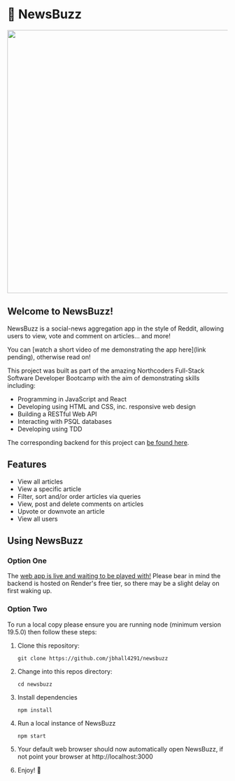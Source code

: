 # 🐝 NewsBuzz

<img src="https://github.com/jbhall4291/newsbuzz/blob/main/newsbuzz.png" width="600"/>

## Welcome to NewsBuzz!

NewsBuzz is a social-news aggregation app in the style of Reddit, allowing users to view, vote and comment on articles... and more!

You can [watch a short video of me demonstrating the app here](link pending), otherwise read on!

This project was built as part of the amazing Northcoders Full-Stack Software Developer Bootcamp with the aim of demonstrating skills including:

* Programming in JavaScript and React
* Developing using HTML and CSS, inc. responsive web design
* Building a RESTful Web API
* Interacting with PSQL databases
* Developing using TDD

The corresponding backend for this project can [be found here](https://github.com/jbhall4291/newsbuzz-backend).

## Features

* View all articles
* View a specific article
* Filter, sort and/or order articles via queries
* View, post and delete comments on articles
* Upvote or downvote an article
* View all users

## Using NewsBuzz

### Option One

The [web app is live and waiting to be played with!](https://newsbuzz-jbhall4291.netlify.app/)
Please bear in mind the backend is hosted on Render's free tier, so there may be a slight delay on first waking up.

### Option Two

To run a local copy please ensure you are running node (minimum version 19.5.0) then follow these steps:

1. Clone this repository:
   ```
   git clone https://github.com/jbhall4291/newsbuzz
   ```

2. Change into this repos directory:
   ```
   cd newsbuzz
   ```

3. Install dependencies
   ```
   npm install
   ```

4. Run a local instance of NewsBuzz
   ```
   npm start
   ```
   
5. Your default web browser should now automatically open NewsBuzz, if not point your browser at http://localhost:3000 

6. Enjoy! 🎉
